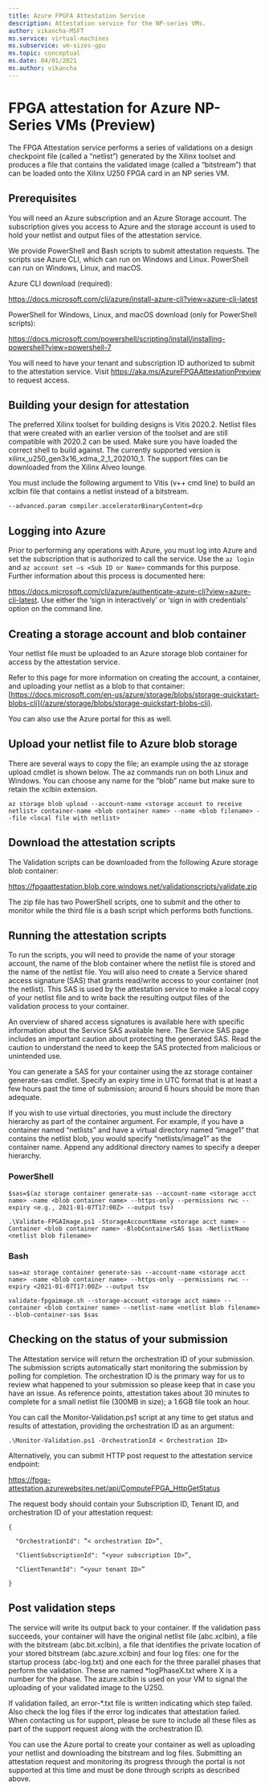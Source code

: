 ```yaml
---
title: Azure FPGFA Attestation Service
description: Attestation service for the NP-series VMs.
author: vikancha-MSFT
ms.service: virtual-machines
ms.subservice: vm-sizes-gpu
ms.topic: conceptual
ms.date: 04/01/2021
ms.author: vikancha
---
```

# FPGA attestation for Azure NP-Series VMs (Preview)

The FPGA Attestation service performs a series of validations on a design checkpoint file (called a “netlist”) generated by the Xilinx toolset and produces a file that contains the validated image (called a “bitstream”) that can be loaded onto the Xilinx U250 FPGA card in an NP series VM.  

## Prerequisites  

You will need an Azure subscription and an Azure Storage account. The subscription gives you access to Azure and the storage account is used to hold your netlist and output files of the attestation service.  

We provide PowerShell and Bash scripts to submit attestation requests.   The scripts use  Azure CLI, which can run on Windows and Linux. PowerShell can run on Windows, Linux, and macOS.  

Azure CLI download (required):  

https://docs.microsoft.com/cli/azure/install-azure-cli?view=azure-cli-latest  

PowerShell for Windows, Linux, and macOS download (only for PowerShell scripts):  

https://docs.microsoft.com/powershell/scripting/install/installing-powershell?view=powershell-7  

You will need to have your tenant and subscription ID authorized to submit to the attestation service. Visit https://aka.ms/AzureFPGAAttestationPreview to request access. 

## Building your design for attestation  

The preferred Xilinx toolset for building designs is Vitis 2020.2. Netlist files that were created with an earlier version of the toolset and are still compatible with 2020.2 can be used. Make sure you have loaded the correct shell to build against. The currently supported version is xilinx_u250_gen3x16_xdma_2_1_202010_1. The support files can be downloaded from the Xilinx Alveo lounge. 

You must include the following argument to Vitis (v++ cmd line) to build an xclbin file that contains a netlist instead of a bitstream.   

```--advanced.param compiler.acceleratorBinaryContent=dcp  ```

## Logging into Azure  

Prior to performing any operations with Azure, you must log into Azure and set the subscription that is authorized to call the service. Use the ```az login``` and ```az account set –s <Sub ID or Name>``` commands for this purpose. Further information about this process is documented here:  

https://docs.microsoft.com/cli/azure/authenticate-azure-cli?view=azure-cli-latest. Use either the ‘sign in interactively’ or ‘sign in with credentials’ option on the command line.  

## Creating a storage account and blob container  

Your netlist file must be uploaded to an Azure storage blob container for access by the attestation service.  

Refer to this page for more information on creating the account, a container, and uploading your netlist as a blob to that container: [https://docs.microsoft.com/en-us/azure/storage/blobs/storage-quickstart-blobs-cli](/azure/storage/blobs/storage-quickstart-blobs-cli).  

You can also use the Azure portal for this as well.  

## Upload your netlist file to Azure blob storage  

There are several ways to copy the file; an example using the az storage upload cmdlet is shown below. The az commands run on both Linux and Windows. You can choose any name for the “blob” name but make sure to retain the xclbin extension. 

```az storage blob upload --account-name <storage account to receive netlist> container-name <blob container name> --name <blob filename> --file <local file with netlist>  ```

## Download the attestation scripts  

The Validation scripts can be downloaded from the following Azure storage blob container:  

https://fpgaattestation.blob.core.windows.net/validationscripts/validate.zip  

The zip file has two PowerShell scripts, one to submit and the other to monitor while the third file is a bash script which performs both functions.  

## Running the attestation scripts  

To run the scripts, you will need to provide the name of your storage account, the name of the blob container where the netlist file is stored and the name of the netlist file. You will also need to create a Service shared access signature (SAS) that grants read/write access to your container (not the netlist). This SAS is used by the attestation service to make a local copy of your netlist file and to write back the resulting output files of the validation process to your container.  

An overview of shared access signatures is available here with specific information about the Service SAS available here. The Service SAS page includes an important caution about protecting the generated SAS.  Read the caution to understand the need to keep the SAS protected from malicious or unintended use.  

You can generate a SAS for your container using the az storage container generate-sas cmdlet. Specify an expiry time in UTC format that is at least a few hours past the time of submission; around 6 hours should be more than adequate.  

If you wish to use virtual directories, you must include the directory hierarchy as part of the container argument. For example, if you have a container named “netlists” and have a virtual directory named “image1” that contains the netlist blob, you would specify “netlists/image1” as the container name. Append any additional directory names to specify a deeper hierarchy. 

### PowerShell   

```$sas=$(az storage container generate-sas --account-name <storage acct name> -name <blob container name> --https-only --permissions rwc --expiry <e.g., 2021-01-07T17:00Z> --output tsv)  ```

```.\Validate-FPGAImage.ps1 -StorageAccountName <storage acct name> -Container <blob container name> -BlobContainerSAS $sas -NetlistName <netlist blob filename>  ```

### Bash  

``` sas=az storage container generate-sas --account-name <storage acct name> -name <blob container name> --https-only --permissions rwc --expiry <2021-01-07T17:00Z> --output tsv  ```

```validate-fpgaimage.sh --storage-account <storage acct name> --container <blob container name> --netlist-name <netlist blob filename> --blob-container-sas $sas ``` 

## Checking on the status of your submission  

The Attestation service will return the orchestration ID of your submission. The submission scripts automatically start monitoring the submission by polling for completion. The orchestration ID is the primary way for us to review what happened to your submission so please keep that in case you have an issue. As reference points, attestation takes about 30 minutes to complete for a small netlist file (300MB in size); a 1.6GB file took an hour. 

You can call the Monitor-Validation.ps1 script at any time to get status and results of attestation, providing the orchestration ID as an argument:  

```.\Monitor-Validation.ps1 -OrchestrationId < Orchestration ID>  ```

Alternatively, you can submit HTTP post request to the attestation service endpoint:  

https://fpga-attestation.azurewebsites.net/api/ComputeFPGA_HttpGetStatus  

The request body should contain your Subscription ID, Tenant ID, and orchestration ID of your attestation request:  

```
{  

  "OrchestrationId": ”< orchestration ID>”,  

  "ClientSubscriptionId": “<your subscription ID>”,  

  "ClientTenantId": “<your tenant ID>”  

}
```

## Post validation steps

The service will write its output back to your container. If the validation pass succeeds, your container will have the original netlist file (abc.xclbin), a file with the bitstream (abc.bit.xclbin), a file that identifies the private location of your stored bitstream (abc.azure.xclbin) and four log files: one for the startup process (abc-log.txt) and one each for the three parallel phases that perform the validation. These are named *logPhaseX.txt where X is a number for the phase. The azure.xclbin is used on your VM to signal the uploading of your validated image to the U250. 

If validation failed, an error-*.txt file is written indicating which step failed. Also check the log files if the error log indicates that attestation failed. When contacting us for support, please be sure to include all these files as part of the support request along with the orchestration ID.  

You can use the Azure portal to create your container as well as uploading your netlist and downloading the bitstream and log files. Submitting an attestation request and monitoring its progress through the portal is not supported at this time and must be done through scripts as described above. 

